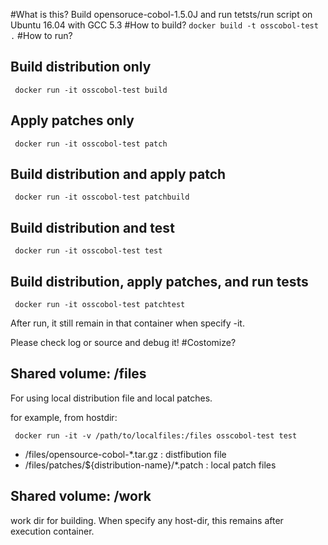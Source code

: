 #What is this?
Build opensoruce-cobol-1.5.0J and run tetsts/run script on Ubuntu 16.04 with GCC 5.3
#How to build?
 ``docker build -t osscobol-test .``
#How to run?
## Build distribution only

`` docker run -it osscobol-test build``

## Apply patches only

`` docker run -it osscobol-test patch``

## Build distribution and apply patch

`` docker run -it osscobol-test patchbuild``

## Build distribution and test

`` docker run -it osscobol-test test``

## Build distribution, apply patches, and run tests

`` docker run -it osscobol-test patchtest``

After run, it still remain in that container when specify -it.

Please check log or source and debug it!
#Costomize?
## Shared volume: /files
For using local distribution file and local patches. 

for example, from hostdir:

`` docker run -it -v /path/to/localfiles:/files osscobol-test test``

- /files/opensource-cobol-*.tar.gz : distfibution file
- /files/patches/${distribution-name}/*.patch : local patch files

## Shared volume: /work
work dir for building. When specify any host-dir, this remains after execution container.
